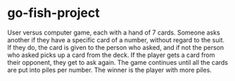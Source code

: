 # go-fish-project
User versus computer game, each with a hand of 7 cards. Someone asks another if they have a specific card of a number, without regard to the suit. If they do, the card is given to the person who asked, and if not the person who asked picks up a card from the deck. If the player gets a card from their opponent, they get to ask again. The game continues until all the cards are put into piles per number. The winner is the player with more piles.
